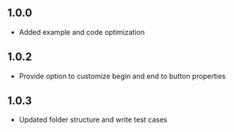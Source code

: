 ## 1.0.0 

- Added example and code optimization

## 1.0.2 

- Provide option to customize begin and end to button properties

## 1.0.3

- Updated folder structure and write test cases